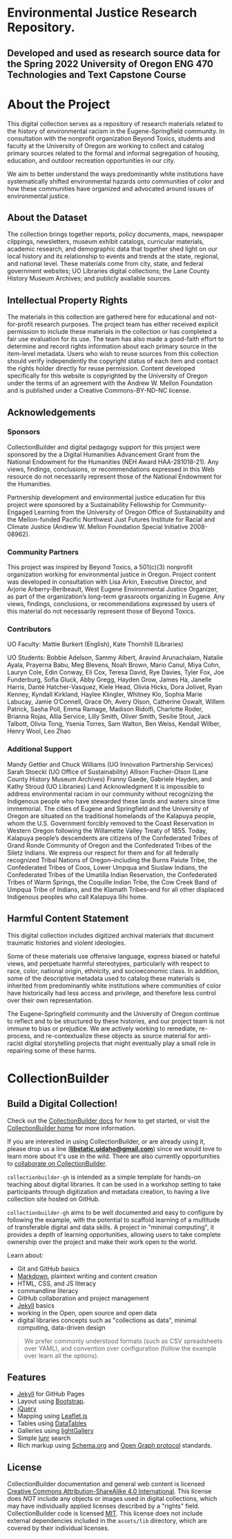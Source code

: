 # Environmental Justice Research Repository. 
## Developed and used as research source data for the Spring 2022 University of Oregon ENG 470 Technologies and Text Capstone Course


# About the Project
This digital collection serves as a repository of research materials related to the history of environmental racism in the Eugene-Springfield community. In consultation with the nonprofit organization Beyond Toxics, students and faculty at the University of Oregon are working to collect and catalog primary sources related to the formal and informal segregation of housing, education, and outdoor recreation opportunities in our city.

We aim to better understand the ways predominantly white institutions have systematically shifted environmental hazards onto communities of color and how these communities have organized and advocated around issues of environmental justice.

## About the Dataset
The collection brings together reports, policy documents, maps, newspaper clippings, newsletters, museum exhibit catalogs, curricular materials, academic research, and demographic data that together shed light on our local history and its relationship to events and trends at the state, regional, and national level. These materials come from city, state, and federal government websites; UO Libraries digital collections; the Lane County History Museum Archives; and publicly available sources.

## Intellectual Property Rights
The materials in this collection are gathered here for educational and not-for-profit research purposes. The project team has either received explicit permission to include these materials in the collection or has completed a fair use evaluation for its use. The team has also made a good-faith effort to determine and record rights information about each primary source in the item-level metadata. Users who wish to reuse sources from this collection should verify independently the copyright status of each item and contact the rights holder directly for reuse permission. Content developed specifically for this website is copyrighted by the University of Oregon under the terms of an agreement with the Andrew W. Mellon Foundation and is published under a Creative Commons-BY-ND-NC license.

## Acknowledgements
### Sponsors
CollectionBuilder and digital pedagogy support for this project were sponsored by the a Digital Humanities Advancement Grant from the National Endowment for the Humanities (NEH Award HAA-281018-21). Any views, findings, conclusions, or recommendations expressed in this Web resource do not necessarily represent those of the National Endowment for the Humanities.

Partnership development and environmental justice education for this project were sponsored by a Sustainability Fellowship for Community-Engaged Learning from the University of Oregon Office of Sustainability and the Mellon-funded Pacific Northwest Just Futures Institute for Racial and Climate Justice (Andrew W. Mellon Foundation Special Initiative 2008-08962).

### Community Partners
This project was inspired by Beyond Toxics, a 501(c)(3) nonprofit organization working for environmental justice in Oregon. Project content was developed in consultation with Lisa Arkin, Executive Director, and Arjorie Arberry-Beribeault, West Eugene Environmental Justice Organizer, as part of the organization’s long-term grassroots organizing in Eugene. Any views, findings, conclusions, or recommendations expressed by users of this material do not necessarily represent those of Beyond Toxics.

### Contributors
UO Faculty: Mattie Burkert (English), Kate Thornhill (Libraries)

UO Students: Bobbie Adelson, Sammy Albert, Aravind Arunachalam, Natalie Ayala, Prayerna Babu, Meg Blevens, Noah Brown, Mario Canul, Miya Cohn, Lauryn Cole, Edin Conway, Eli Cox, Teresa David, Rye Davies, Tyler Fox, Joe Funderburg, Sofia Gluck, Abby Gregg, Hayden Grow, James Ha, Janelle Harris, Danté Hatcher-Vasquez, Kiele Head, Olivia Hicks, Dora Jolivet, Ryan Kenney, Kyndall Kirkland, Haylee Klingler, Whitney Klo, Sophia Marie Labucay, Jamie O’Connell, Grace Oh, Avery Olson, Catherine Oswalt, Willem Patrick, Sasha Poll, Emma Ramage, Madison Ridolfi, Charlotte Roder, Brianna Rojas, Allia Service, Lilly Smith, Oliver Smith, Sesilie Stout, Jack Talbott, Olivia Tong, Ysenia Torres, Sam Walton, Ben Weiss, Kendall Wilber, Henry Wool, Leo Zhao

### Additional Support
Mandy Gettler and Chuck Williams (UO Innovation Partnership Services)
Sarah Stoeckl (UO Office of Sustainability)
Allison Fischer-Olson (Lane County History Museum Archives)
Franny Gaede, Gabriele Hayden, and Kathy Stroud (UO Libraries)
Land Acknowledgment
It is impossible to address environmental racism in our community without recognizing the Indigenous people who have stewarded these lands and waters since time immemorial. The cities of Eugene and Springfield and the University of Oregon are situated on the traditional homelands of the Kalapuya people, whom the U.S. Government forcibly removed to the Coast Reservation in Western Oregon following the Willamette Valley Treaty of 1855. Today, Kalapuya people’s descendents are citizens of the Confederated Tribes of Grand Ronde Community of Oregon and the Confederated Tribes of the Siletz Indians. We express our respect for them and for all federally recognized Tribal Nations of Oregon–including the Burns Paiute Tribe, the Confederated Tribes of Coos, Lower Umpqua and Siuslaw Indians, the Confederated Tribes of the Umatilla Indian Reservation, the Confederated Tribes of Warm Springs, the Coquille Indian Tribe, the Cow Creek Band of Umpqua Tribe of Indians, and the Klamath Tribes–and for all other displaced Indigenous peoples who call Kalapuya Ilihi home.

## Harmful Content Statement
This digital collection includes digitized archival materials that document traumatic histories and violent ideologies.

Some of these materials use offensive language, express biased or hateful views, and perpetuate harmful stereotypes, particularly with respect to race, color, national origin, ethnicity, and socioeconomic class. In addition, some of the descriptive metadata used to catalog these materials is inherited from predominantly white institutions where communities of color have historically had less access and privilege, and therefore less control over their own representation.

The Eugene-Springfield community and the University of Oregon continue to reflect and to be structured by these histories, and our project team is not immune to bias or prejudice. We are actively working to remediate, re-process, and re-contextualize these objects as source material for anti-racist digital storytelling projects that might eventually play a small role in repairing some of these harms.


# CollectionBuilder
## Build a Digital Collection! 

Check out the [CollectionBuilder docs](https://collectionbuilder.github.io/cb-docs/) for how to get started, or visit the [CollectionBuilder home](https://collectionbuilder.github.io/) for more information.

If you are interested in using CollectionBuilder, or are already using it, please drop us a line (**libstatic.uidaho@gmail.com**) since we would love to learn more about it's use in the wild. 
There are also currently opportunities to [collaborate on CollectionBuilder](https://collectionbuilder.github.io/about.html#the-grant).

`collectionbuilder-gh` is intended as a simple template for hands-on teaching about digital libraries.
It can be used in a workshop setting to take participants through digitization and metadata creation, to having a live collection site hosted on GitHub.

`collectionbuilder-gh` aims to be well documented and easy to configure by following the example, with the potential to scaffold learning of a multitude of transferable digital and data skills.
A project in "minimal computing", it provides a depth of learning opportunities, allowing users to take complete ownership over the project and make their work open to the world.

Learn about:

- Git and GitHub basics
- [Markdown](https://guides.github.com/features/mastering-markdown/), plaintext writing and content creation
- HTML, CSS, and JS literacy
- commandline literacy
- GitHub collaboration and project management
- [Jekyll](https://jekyllrb.com/) basics
- working in the Open, open source and open data
- digital libraries concepts such as "collections as data", minimal computing, data-driven design

> We prefer commonly understood formats (such as CSV spreadsheets over YAML), and convention over configuration (follow the example over learn all the options).

## Features

- [Jekyll](https://jekyllrb.com/) for GitHub Pages 
- Layout using [Bootstrap](https://getbootstrap.com/docs/4.0/getting-started/introduction/).
- [jQuery](https://jquery.com/)
- Mapping using [Leaflet.js](http://leafletjs.com/)
- Tables using [DataTables](https://datatables.net/)
- Galleries using [lightGallery](http://sachinchoolur.github.io/lightGallery/)
- Simple [lunr](https://lunrjs.com/) search 
- Rich markup using [Schema.org](http://schema.org) and [Open Graph protocol](http://ogp.me/) standards.

## License

CollectionBuilder documentation and general web content is licensed [Creative Commons Attribution-ShareAlike 4.0 International](http://creativecommons.org/licenses/by-sa/4.0/). 
This license does *NOT* include any objects or images used in digital collections, which may have individually applied licenses described by a "rights" field.
CollectionBuilder code is licensed [MIT](https://github.com/CollectionBuilder/collectionbuilder-gh/blob/main/LICENSE). 
This license does not include external dependencies included in the `assets/lib` directory, which are covered by their individual licenses.
